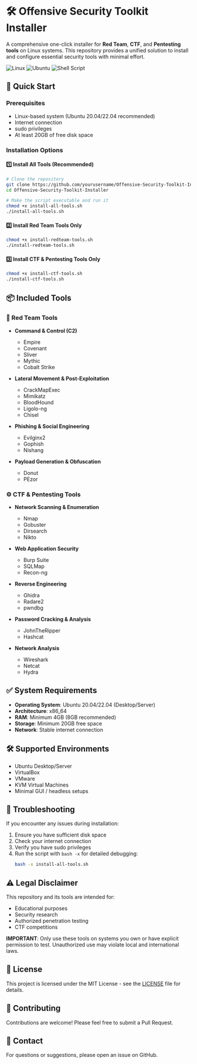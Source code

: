 # 🛠️ Offensive Security Toolkit Installer

A comprehensive one-click installer for **Red Team**, **CTF**, and **Pentesting tools** on Linux systems. This repository provides a unified solution to install and configure essential security tools with minimal effort.

![Linux](https://img.shields.io/badge/Linux-FCC624?style=for-the-badge&logo=linux&logoColor=black)
![Ubuntu](https://img.shields.io/badge/Ubuntu-E95420?style=for-the-badge&logo=ubuntu&logoColor=white)
![Shell Script](https://img.shields.io/badge/Shell_Script-121011?style=for-the-badge&logo=gnu-bash&logoColor=white)

## 🚀 Quick Start

### Prerequisites
- Linux-based system (Ubuntu 20.04/22.04 recommended)
- Internet connection
- sudo privileges
- At least 20GB of free disk space

### Installation Options

#### 1️⃣ Install All Tools (Recommended)
```bash
# Clone the repository
git clone https://github.com/yourusername/Offensive-Security-Toolkit-Installer.git
cd Offensive-Security-Toolkit-Installer

# Make the script executable and run it
chmod +x install-all-tools.sh
./install-all-tools.sh
```

#### 2️⃣ Install Red Team Tools Only
```bash
chmod +x install-redteam-tools.sh
./install-redteam-tools.sh
```

#### 3️⃣ Install CTF & Pentesting Tools Only
```bash
chmod +x install-ctf-tools.sh
./install-ctf-tools.sh
```

## 📦 Included Tools

### 🔴 Red Team Tools
- **Command & Control (C2)**
  - Empire
  - Covenant
  - Sliver
  - Mythic
  - Cobalt Strike

- **Lateral Movement & Post-Exploitation**
  - CrackMapExec
  - Mimikatz
  - BloodHound
  - Ligolo-ng
  - Chisel

- **Phishing & Social Engineering**
  - Evilginx2
  - Gophish
  - Nishang

- **Payload Generation & Obfuscation**
  - Donut
  - PEzor

### ⚙️ CTF & Pentesting Tools
- **Network Scanning & Enumeration**
  - Nmap
  - Gobuster
  - Dirsearch
  - Nikto

- **Web Application Security**
  - Burp Suite
  - SQLMap
  - Recon-ng

- **Reverse Engineering**
  - Ghidra
  - Radare2
  - pwndbg

- **Password Cracking & Analysis**
  - JohnTheRipper
  - Hashcat

- **Network Analysis**
  - Wireshark
  - Netcat
  - Hydra

## ✅ System Requirements
- **Operating System**: Ubuntu 20.04/22.04 (Desktop/Server)
- **Architecture**: x86_64
- **RAM**: Minimum 4GB (8GB recommended)
- **Storage**: Minimum 20GB free space
- **Network**: Stable internet connection

## 🛠️ Supported Environments
- Ubuntu Desktop/Server
- VirtualBox
- VMware
- KVM Virtual Machines
- Minimal GUI / headless setups

## 🔧 Troubleshooting
If you encounter any issues during installation:
1. Ensure you have sufficient disk space
2. Check your internet connection
3. Verify you have sudo privileges
4. Run the script with `bash -x` for detailed debugging:
   ```bash
   bash -x install-all-tools.sh
   ```

## ⚠️ Legal Disclaimer
This repository and its tools are intended for:
- Educational purposes
- Security research
- Authorized penetration testing
- CTF competitions

**IMPORTANT**: Only use these tools on systems you own or have explicit permission to test. Unauthorized use may violate local and international laws.

## 📝 License
This project is licensed under the MIT License - see the [LICENSE](LICENSE) file for details.

## 🤝 Contributing
Contributions are welcome! Please feel free to submit a Pull Request.

## 📧 Contact
For questions or suggestions, please open an issue on GitHub.

